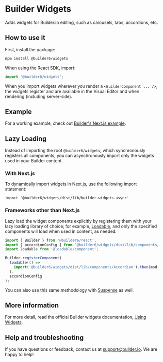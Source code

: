 # Builder Widgets

Adds widgets for Builder.io editing, such as carousels, tabs, accordions, etc.

## How to use it

First, install the package:

```bash
npm install @builder6/widgets
```

When using the React SDK, import:

```ts
import '@builder6/widgets';
```

When you import widgets wherever you render a `<BuilderComponent ... />`, the widgets register and are available in the Visual Editor and when rendering (including server-side).

## Example

For a working example, check out [Builder's Next.js example](/examples/next-js-simple/pages/%5B%5B...page%5D%5D.tsx).

## Lazy Loading

Instead of importing the root `@builder6/widgets`, which synchronously registers all components, you can asynchronously import only the widgets used in your Builder content.

### With Next.js

To dynamically import widgets in Next.js, use the following import statement:

```
import '@builder6/widgets/dist/lib/builder-widgets-async'
```

### Frameworks other than Next.js

Lazy load the widget components explicitly by registering them with your lazy loading library of choice; for example, [Loadable](https://github.com/jamiebuilds/react-loadable), and only the specified components will load when used in content, as needed.

```ts
import { Builder } from '@builder6/react';
import { accordionConfig } from '@builder6/widgets/dist/lib/components/Accordion.config';
import loadable from '@loadable/component';

Builder.registerComponent(
  loadable(() =>
    import('@builder6/widgets/dist/lib/components/Accordion').then(mod => mod.AccordionComponent)
  ),
  accordionConfig
);
```

You can also use this same methodology with [Suspense](https://react.dev/reference/react/Suspense) as well.

## More information

For more detail, read the official Builder widgets documentation, [Using Widgets](https://www.builder.io/c/docs/widgets).

## Help and troubleshooting

If you have questions or feedback, contact us at <support@builder.io>. We are happy to help!
